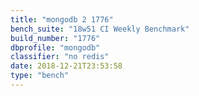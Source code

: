 ```yaml
---
title: "mongodb 2 1776"
bench_suite: "18w51 CI Weekly Benchmark"
build_number: "1776"
dbprofile: "mongodb"
classifier: "no redis"
date: 2018-12-21T23:53:58
type: "bench"
---
```


